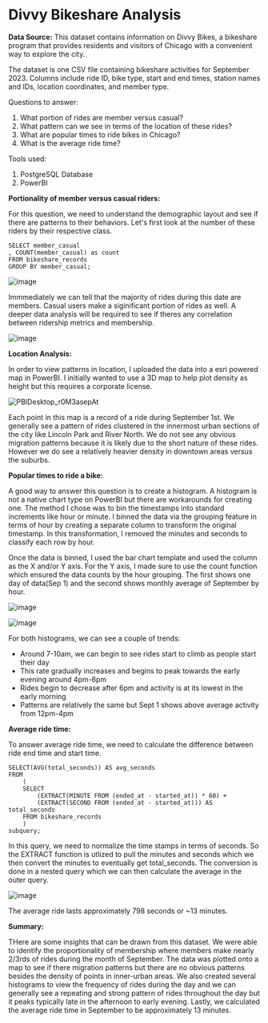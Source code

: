 # Divvy Bikeshare Analysis

**Data Source:**
This dataset contains information on Divvy Bikes, a bikeshare program that provides residents and visitors of Chicago with a convenient way to explore the city.

The dataset is one CSV file containing bikeshare activities for September 2023. Columns include ride ID, bike type, start and end times, station names and IDs, location coordinates, and member type.

Questions to answer:
1. What portion of rides are member versus casual?
2. What pattern can we see in terms of the location of these rides?
3. What are popular times to ride bikes in Chicago?
4. What is the average ride time?

Tools used:
1. PostgreSQL Database
2. PowerBI

**Portionality of member versus casual riders:**

For this question, we need to understand the demographic layout and see if there are patterns to their behaviors. Let's first look at the number of these riders by their respective class.

```
SELECT member_casual
, COUNT(member_casual) as count
FROM bikeshare_records
GROUP BY member_casual;
```
![image](https://github.com/jqwin/joes_data_projects/assets/138724732/5ae70b1e-2a81-4ed6-b430-4ed60b7046c3)

Immmediately we can tell that the majority of rides during this date are members. Casual users make a siginificant portion of rides as well. A deeper data analysis will be required to see if theres any correlation between ridership metrics and membership.

![image](https://github.com/jqwin/joes_data_projects/assets/138724732/1ad5c018-355b-41c0-b960-439080c16a60)


**Location Analysis:**

In order to view patterns in location, I uploaded the data into a esri powered map in PowerBI. I initially wanted to use a 3D map to help plot density as height but this requires a corporate license. 

![PBIDesktop_r0M3asepAt](https://github.com/jqwin/joes_data_projects/assets/138724732/3a76d07e-e766-48a9-93ed-ff0a91bd7a9a)

Each point in this map is a record of a ride during September 1st. We generally see a pattern of rides clustered in the innermost urban sections of the city like Lincoln Park and River North. We do not see any obvious migration patterns because it is likely due to the short nature of these rides. However we do see a relatively heavier density in downtown areas versus the suburbs. 

**Popular times to ride a bike:**

A good way to answer this question is to create a histogram. A histogram is not a native chart type on PowerBI but there are workarounds for creating one. The method I chose was to bin the timestamps into standard increments like hour or minute. I binned the data via the grouping feature in terms of hour by creating a separate column to transform the original timestamp. In this transformation, I removed the minutes and seconds to classify each row by hour. 

Once the data is binned, I used the bar chart template and used the column as the X and/or Y axis. For the Y axis, I made sure to use the count function which ensured the data counts by the hour grouping. The first shows one day of data(Sep 1) and the second shows monthly average of September by hour.

![image](https://github.com/jqwin/joes_data_projects/assets/138724732/a69a56ea-ccd0-44e2-9993-bdda662a3b65)

![image](https://github.com/jqwin/joes_data_projects/assets/138724732/d7e75dd2-604a-4842-ba68-f76d7686ccd1)

For both histograms, we can see a couple of trends:
- Around 7-10am, we can begin to see rides start to climb as people start their day
- This rate gradually increases and begins to peak towards the early evening around 4pm-6pm
- Rides begin to decrease after 6pm and activity is at its lowest in the early morning
- Patterns are relatively the same but Sept 1 shows above average activity from 12pm-4pm

**Average ride time:**

To answer average ride time, we need to calculate the difference between ride end time and start time. 
```
SELECT(AVG(total_seconds)) AS avg_seconds	
FROM
	(	
	SELECT
		(EXTRACT(MINUTE FROM (ended_at - started_at)) * 60) +
		(EXTRACT(SECOND FROM (ended_at - started_at))) AS total_seconds
	FROM bikeshare_records
	)
subquery;
```
In this query, we need to normalize the time stamps in terms of seconds. So the EXTRACT function is utlized to pull the minutes and seconds which we then convert the minutes to eventually get total_seconds. The conversion is done in a nested query which we can then calculate the average in the outer query.

![image](https://github.com/jqwin/joes_data_projects/assets/138724732/340d31f5-c7ee-4976-9ed3-fcd87157ff84)

The average ride lasts approximately 798 seconds or ~13 minutes.

**Summary:**

THere are some insights that can be drawn from this dataset. We were able to identify the proportionality of membership where members make nearly 2/3rds of rides during the month of September. The data was plotted onto a map to see if there migration patterns but there are no obvious patterns besides the density of points in inner-urban areas. We also created several histograms to view the frequency of rides during the day and we can generally see a repeating and strong pattern of rides throughout the day but it peaks typically late in the afternoon to early evening. Lastly, we calculated the average ride time in September to be approximately 13 minutes.
